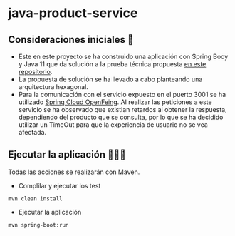 # java-product-service

## Consideraciones iniciales 🤔
- Este en este proyecto se ha construido una aplicación con Spring Booy y Java 11 que da solución a la prueba técnica propuesta [en este repositorio][link1].
- La propuesta de solución se ha llevado a cabo planteando una arquitectura hexagonal. 
- Para la comunicación con el servicio expuesto en el puerto 3001 se ha utilizado [Spring Cloud OpenFeing][link2]. Al realizar las peticiones a este servicio se ha observado que existian retardos al obtener la respuesta, dependiendo del producto que se consulta, por lo que se ha decidido utilizar un TimeOut para que la experiencia de usuario no se vea afectada.

## Ejecutar la aplicación 🧑🏻‍💻
Todas las acciones se realizarán con Maven.
- Complilar y ejecutar los test
```shell
mvn clean install
``` 
- Ejecutar la aplicación
```shell
mvn spring-boot:run
``` 

[link1]: https://github.com/dalogax/backendDevTest
[link2]: https://cloud.spring.io/spring-cloud-openfeign/reference/html/
